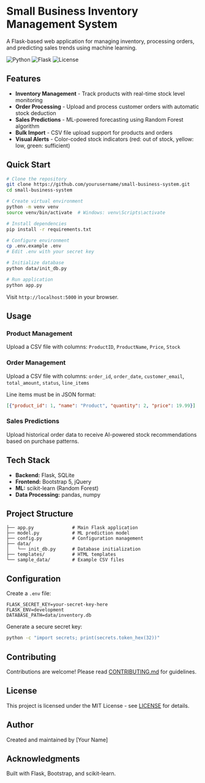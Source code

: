 # Small Business Inventory Management System

A Flask-based web application for managing inventory, processing orders, and predicting sales trends using machine learning.

![Python](https://img.shields.io/badge/python-3.8+-blue.svg)
![Flask](https://img.shields.io/badge/flask-3.0.0-green.svg)
![License](https://img.shields.io/badge/license-MIT-blue.svg)

## Features

- **Inventory Management** - Track products with real-time stock level monitoring
- **Order Processing** - Upload and process customer orders with automatic stock deduction
- **Sales Predictions** - ML-powered forecasting using Random Forest algorithm
- **Bulk Import** - CSV file upload support for products and orders
- **Visual Alerts** - Color-coded stock indicators (red: out of stock, yellow: low, green: sufficient)

## Quick Start

```bash
# Clone the repository
git clone https://github.com/yourusername/small-business-system.git
cd small-business-system

# Create virtual environment
python -m venv venv
source venv/bin/activate  # Windows: venv\Scripts\activate

# Install dependencies
pip install -r requirements.txt

# Configure environment
cp .env.example .env
# Edit .env with your secret key

# Initialize database
python data/init_db.py

# Run application
python app.py
```

Visit `http://localhost:5000` in your browser.

## Usage

### Product Management
Upload a CSV file with columns: `ProductID`, `ProductName`, `Price`, `Stock`

### Order Management
Upload a CSV file with columns: `order_id`, `order_date`, `customer_email`, `total_amount`, `status`, `line_items`

Line items must be in JSON format:
```json
[{"product_id": 1, "name": "Product", "quantity": 2, "price": 19.99}]
```

### Sales Predictions
Upload historical order data to receive AI-powered stock recommendations based on purchase patterns.

## Tech Stack

- **Backend:** Flask, SQLite
- **Frontend:** Bootstrap 5, jQuery
- **ML:** scikit-learn (Random Forest)
- **Data Processing:** pandas, numpy

## Project Structure

```
├── app.py              # Main Flask application
├── model.py            # ML prediction model
├── config.py           # Configuration management
├── data/
│   └── init_db.py      # Database initialization
├── templates/          # HTML templates
└── sample_data/        # Example CSV files
```

## Configuration

Create a `.env` file:

```env
FLASK_SECRET_KEY=your-secret-key-here
FLASK_ENV=development
DATABASE_PATH=data/inventory.db
```

Generate a secure secret key:
```bash
python -c "import secrets; print(secrets.token_hex(32))"
```

## Contributing

Contributions are welcome! Please read [CONTRIBUTING.md](CONTRIBUTING.md) for guidelines.

## License

This project is licensed under the MIT License - see [LICENSE](LICENSE) for details.

## Author

Created and maintained by [Your Name]

## Acknowledgments

Built with Flask, Bootstrap, and scikit-learn.
